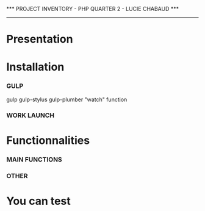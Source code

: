 *** PROJECT INVENTORY - PHP QUARTER 2 - LUCIE CHABAUD ***
***********************************************************




Presentation
===========================================================




Installation 
===========================================================

### GULP #
gulp
gulp-stylus
gulp-plumber
"watch" function


### WORK LAUNCH #




Functionnalities 
==========================================================

### MAIN FUNCTIONS #

### OTHER #




You can test 
=========================================================





















